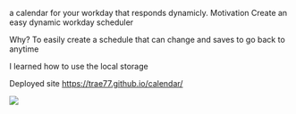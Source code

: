 a calendar for your workday that responds dynamicly.
Motivation
Create an easy dynamic workday scheduler

Why?
To easily create a schedule that can change and saves to go back to anytime

I learned how to use the local storage 

Deployed site
https://trae77.github.io/calendar/


<img src ="./homework\calendar\Screenshot (3).png" >


